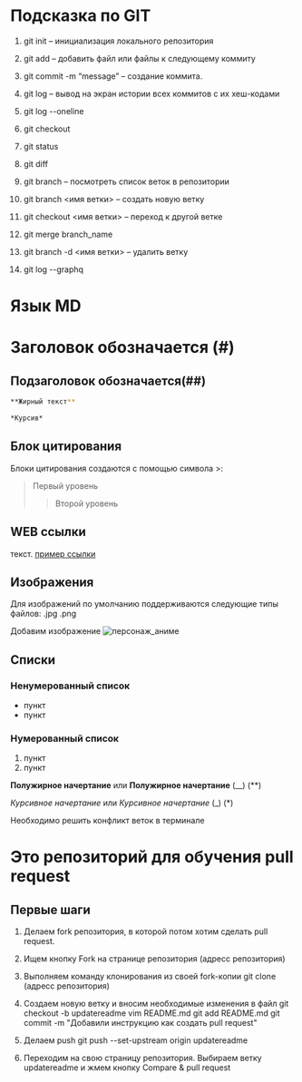 # Подсказка по GIT

1. git init – инициализация локального репозитория
2. git add – добавить файл или файлы к следующему коммиту
3. git commit -m “message” – создание коммита.
4. git log – вывод на экран истории всех коммитов с их хеш-кодами

5. git log --oneline
6. git checkout
7. git status
8. git diff
9. git branch – посмотреть список веток в репозитории
10. git branch <имя ветки> – создать новую ветку
11. git checkout <имя ветки> – переход к другой ветке
12. git merge branch_name
13. git branch -d <имя ветки> – удалить ветку
14. git log --graphq


# Язык MD

# Заголовок обозначается (#)

## Подзаголовок обозначается(##)

```sh
**Жирный текст**
```

```sh
*Курсив*
```
## Блок цитирования
Блоки цитирования создаются с помощью символа >:
>Первый уровень
>>Второй уровень

## WEB ссылки
текст. [пример ссылки](http.example.com)

## Изображения
Для изображений по умолчанию поддерживаются следующие типы файлов:
.jpg
.png


Добавим изображение
![персонаж_аниме](sotoru.jpg)

## Списки
### Ненумерованный список
* пункт
* пункт
###  Нумерованный список
1. пункт
2. пункт

**Полужирное начертание** или  __Полужирное начертание__ (__) (**)

*Курсивное начертание* или _Курсивное начертание_ (_) (*) 

Необходимо решить конфликт веток в терминале


# Это репозиторий для обучения pull request

## Первые шаги

1. Делаем fork репозитория, в которой потом хотим сделать pull request. 

2. Ищем кнопку Fork на странице репозитория (адресс репозитория)

3. Выполняем команду клонирования из своей fork-копии
git clone (адресс репозитория)

4. Создаем новую ветку и вносим необходимые изменения в файл
git checkout -b updatereadme
vim README.md
git add README.md
git commit -m "Добавили инструкцию как создать pull request"

5. Делаем push
git push --set-upstream origin updatereadme

6. Переходим на свою страницу репозитория. Выбираем ветку updatereadme и жмем кнопку Compare & pull request
